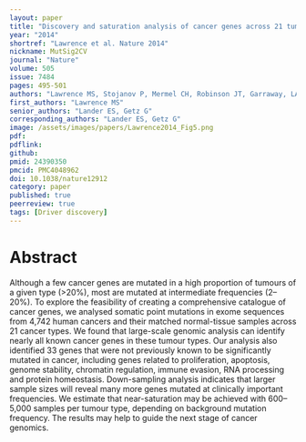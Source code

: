 ```yaml
---
layout: paper
title: "Discovery and saturation analysis of cancer genes across 21 tumour types"
year: "2014"
shortref: "Lawrence et al. Nature 2014"
nickname: MutSig2CV
journal: "Nature"
volume: 505
issue: 7484
pages: 495-501
authors: "Lawrence MS, Stojanov P, Mermel CH, Robinson JT, Garraway, LA, Golub TR, Meyerson M, Gabriel SR, Lander ES, Getz G"
first_authors: "Lawrence MS"
senior_authors: "Lander ES, Getz G"
corresponding_authors: "Lander ES, Getz G"
image: /assets/images/papers/Lawrence2014_Fig5.png
pdf:
pdflink:
github:
pmid: 24390350
pmcid: PMC4048962
doi: 10.1038/nature12912
category: paper
published: true
peerreview: true
tags: [Driver discovery]
---
```


# Abstract

Although a few cancer genes are mutated in a high proportion of tumours of a given type (>20%), most are mutated at intermediate frequencies (2–20%). To explore the feasibility of creating a comprehensive catalogue of cancer genes, we analysed somatic point mutations in exome sequences from 4,742 human cancers and their matched normal-tissue samples across 21 cancer types. We found that large-scale genomic analysis can identify nearly all known cancer genes in these tumour types. Our analysis also identified 33 genes that were not previously known to be significantly mutated in cancer, including genes related to proliferation, apoptosis, genome stability, chromatin regulation, immune evasion, RNA processing and protein homeostasis. Down-sampling analysis indicates that larger sample sizes will reveal many more genes mutated at clinically important frequencies. We estimate that near-saturation may be achieved with 600–5,000 samples per tumour type, depending on background mutation frequency. The results may help to guide the next stage of cancer genomics.